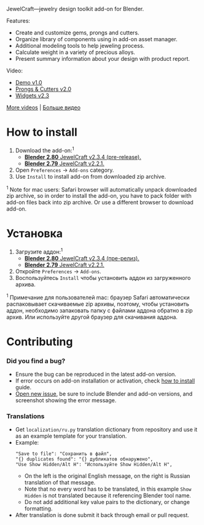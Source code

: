 JewelCraft—jewelry design toolkit add-on for Blender.

Features:

* Create and customize gems, prongs and cutters.
* Organize library of components using in add-on asset manager.
* Additional modeling tools to help jeweling process.
* Calculate weight in a variety of precious alloys.
* Present summary information about your design with product report.

Video:

* [Demo v1.0](https://youtu.be/XZ6uIdNnrHk)
* [Prongs & Cutters v2.0](https://youtu.be/AZlCFg8bDSg)
* [Widgets v2.3](https://youtu.be/9VN_-seau3k)

[More videos][playlist_en] | [Больше видео][playlist_ru]


How to install
==========================

1. Download the add-on:<sup>1</sup>
    * [**Blender 2.80** JewelCraft v2.3.4 (pre-release).][v2_3_4]
    * [**Blender 2.79** JewelCraft v2.2.1.][v2_2_1]
2. Open `Preferences` → `Add-ons` category.
3. Use `Install` to install add-on from downloaded zip archive.

<sup>1</sup> Note for mac users: Safari browser will automatically unpack downloaded zip archive, so in order to install the add-on, you have to pack folder with add-on files back into zip archive. Or use a different browser to download add-on.


Установка
==========================

1. Загрузите аддон:<sup>1</sup>
    * [**Blender 2.80** JewelCraft v2.3.4 (пре-релиз).][v2_3_4]
    * [**Blender 2.79** JewelCraft v2.2.1.][v2_2_1]
2. Откройте `Preferences` → `Add-ons`.
3. Воспользуйтесь `Install` чтобы установить аддон из загруженного архива.

<sup>1</sup> Примечание для пользователей mac: браузер Safari автоматически распаковывает скачиваемые zip архивы, поэтому, чтобы установить аддон, необходимо запаковать папку с файлами аддона обратно в zip архив. Или используйте другой браузер для скачивания аддона.


Contributing
==========================

### Did you find a bug?

* Ensure the bug can be reproduced in the latest add-on version.
* If error occurs on add-on installation or activation, check [how to install](#how-to-install) guide.
* [Open new issue][new_issue], be sure to include Blender and add-on versions, and screenshot showing the error message.

### Translations

* Get `localization/ru.py` translation dictionary from repository and use it as an example template for your translation.
* Example:
  ```
  "Save to file": "Сохранить в файл",
  "{} duplicates found": "{} дубликатов обнаружено",
  "Use Show Hidden/Alt H": "Используйте Show Hidden/Alt H",
  ```
  * On the left is the original English message, on the right is Russian translation of that message.
  * Note that no every word has to be translated, in this example `Show Hidden` is not translated because it referencing Blender tool name.
  * Do not add additional key value pairs to the dictionary, or change formatting.
* After translation is done submit it back through email or pull request.


[v2_3_4]: https://github.com/mrachinskiy/jewelcraft/releases/download/v2.3.4/jewelcraft-2_3_4.zip
[v2_2_1]: https://github.com/mrachinskiy/jewelcraft/releases/download/v2.2.1/jewelcraft-2_2_1.zip
[playlist_en]: https://www.youtube.com/playlist?list=PLCoK1Ao0T01KhfestF7xCic1jf5YjXiVh
[playlist_ru]: https://www.youtube.com/playlist?list=PLCoK1Ao0T01KQ0cobvQLR2q3sYF6fH2lh
[new_issue]: https://github.com/mrachinskiy/jewelcraft/issues/new
